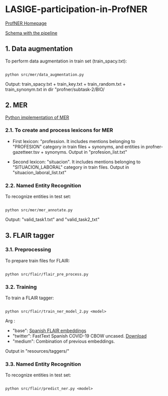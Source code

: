 # LASIGE-participation-in-ProfNER

[ProfNER Homepage](https://temu.bsc.es/smm4h-spanish/)

[Schema with the pipeline](https://docs.google.com/presentation/d/1uQNmCLS-81W1j-xsnzrp4NjSLi2iVUu3JFMFtdpmCVU/edit?usp=sharing)

## 1. Data augmentation

To perform data augmentation in train set (train_spacy.txt):

```

python src/mer/data_augmentation.py

```

Output: train_spacy.txt + train_key.txt + train_random.txt + train_synonym.txt in dir "profner/subtask-2/BIO/


## 2. MER

[Python implementation of MER](https://pypi.org/project/merpy/)

### 2.1. To create and process lexicons for MER

- First lexicon: "profession. It includes mentions belonging to "PROFESION" category in train files + synonyms, and entities in profner-gazetteer.tsv + synonyms. Output in "profesion_list.txt"

- Second lexicon: "situacion". It includes mentions belonging to "SITUACION_LABORAL" category in train files. Output in "situacion_laboral_list.txt"


### 2.2. Named Entity Recognition

To recognize entities in test set:

```

python src/mer/mer_annotate.py

```

Output: "valid_task1.txt" and "valid_task2_txt"


## 3. FLAIR tagger

### 3.1. Preprocessing

To prepare train files for FLAIR:

```

python src/flair/flair_pre_process.py 

```

### 3.2. Training

To train a FLAIR tagger:

```

python src/flair/train_ner_model_2.py <model>

```

Arg <model>:
- "base": [Spanish FLAIR embeddings](https://github.com/flairNLP/flair/blob/master/resources/docs/embeddings/FLAIR_EMBEDDINGS.md)
- "twitter": FastText Spanish COVID-19 CBOW uncased. [Download](https://zenodo.org/record/4449930#.YC_gturLdak)
- "medium": Combination of previous embeddings.

Output in "resources/taggers/<model>"

### 3.3. Named Entity Recognition
To recognize entities in test set:

```

python src/flair/predict_ner.py <model>

```

	


